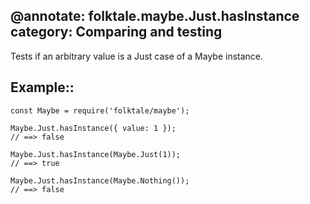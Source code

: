 @annotate: folktale.maybe.Just.hasInstance
category: Comparing and testing
---

Tests if an arbitrary value is a Just case of a Maybe instance.


## Example::


    const Maybe = require('folktale/maybe');

    Maybe.Just.hasInstance({ value: 1 });
    // ==> false

    Maybe.Just.hasInstance(Maybe.Just(1));
    // ==> true

    Maybe.Just.hasInstance(Maybe.Nothing());
    // ==> false